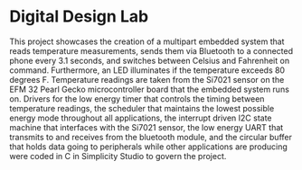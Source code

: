 # Digital Design Lab
This project showcases the creation of a multipart embedded system that reads temperature measurements, sends them via Bluetooth to a connected phone every 3.1 seconds, and switches between Celsius and Fahrenheit on command. Furthermore, an LED illuminates if the temperature exceeds 80 degrees F. Temperature readings are taken from the Si7021 sensor on the EFM 32 Pearl Gecko microcontroller board that the embedded system runs on. Drivers for the low energy timer that controls the timing between temperature readings, the scheduler that maintains the lowest possible energy mode throughout all applications, the interrupt driven I2C state machine that interfaces with the Si7021 sensor, the low energy UART that transmits to and receives from the bluetooth module, and the circular buffer that holds data going to peripherals while other applications are producing were coded in C in Simplicity Studio to govern the project.
